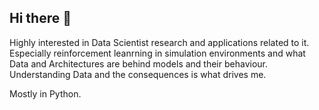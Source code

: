 ## Hi there 👋

Highly interested in Data Scientist research and applications related to it.
Especially reinforcement leanrning in simulation environments and what Data and Architectures are behind models and their behaviour. Understanding Data and the consequences is what drives me.

Mostly in Python.
